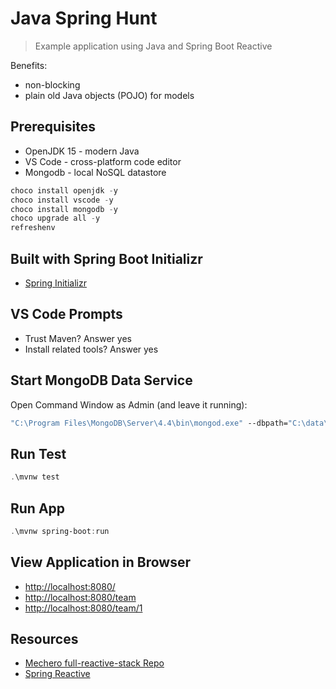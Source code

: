# Java Spring Hunt

> Example application using Java and Spring Boot Reactive 

Benefits: 

- non-blocking
- plain old Java objects (POJO) for models

## Prerequisites

- OpenJDK 15 - modern Java
- VS Code - cross-platform code editor
- Mongodb - local NoSQL datastore

```Powershell
choco install openjdk -y
choco install vscode -y
choco install mongodb -y
choco upgrade all -y
refreshenv
```

## Built with Spring Boot Initializr

- [Spring Initializr](https://start.spring.io/)

## VS Code Prompts

- Trust Maven? Answer yes
- Install related tools? Answer yes

## Start MongoDB Data Service

Open Command Window as Admin (and leave it running):

```cmd
"C:\Program Files\MongoDB\Server\4.4\bin\mongod.exe" --dbpath="C:\data\db"
```

## Run Test

```Powershell
.\mvnw test
```

## Run App

```Powershell
.\mvnw spring-boot:run
```

## View Application in Browser

- [http://localhost:8080/](http://localhost:8080/)
- [http://localhost:8080/team](http://localhost:8080/team)
- [http://localhost:8080/team/1](http://localhost:8080/team/1)

## Resources

- [Mechero full-reactive-stack Repo](https://github.com/mechero/full-reactive-stack)
- [Spring Reactive](https://spring.io/reactive)
